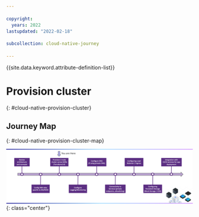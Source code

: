 ```yaml
---

copyright:
  years: 2022
lastupdated: "2022-02-18"

subcollection: cloud-native-journey

---
```


{{site.data.keyword.attribute-definition-list}}

# Provision cluster
{: #cloud-native-provision-cluster}

## Journey Map
{: #cloud-native-provision-cluster-map}

![Architecture](images/provision/journey-map.png){: class="center"}